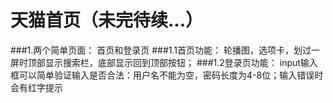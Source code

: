 # 天猫首页（未完待续...）
###1.两个简单页面：
首页和登录页
###1.1首页功能：
  轮播图，选项卡，划过一屏时顶部显示搜索栏，底部显示回到顶部按钮；
###1.2登录页功能：
  input输入框可以简单验证输入是否合法：用户名不能为空，密码长度为4-8位；输入错误时会有红字提示
